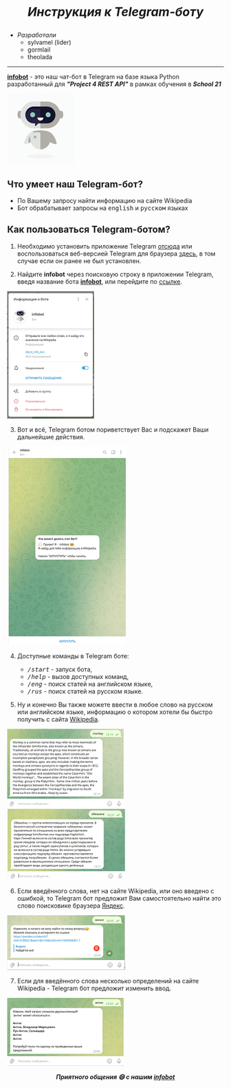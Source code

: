 # ***<p align="center">Инструкция к Telegram-боту</p>***


- *Разработали*
    + sylvamel (lider)
    + gormlail
    + theolada

---------------------------------------------------------------------------------------------------------------------------

[**infobot**](https://t.me/pr4_info_bot) - это наш чат-бот в Telegram на базе языка Python разработанный для ***"Project 4  REST API"*** в рамках обучения в ***School 21***

<img src = "../misc/images/foto_1.jpg">

## Что умеет наш Telegram-бот?
- По Вашему запросу найти информацию на сайте Wikipedia
- Бот обрабатывает запросы на <kbd>english</kbd> и <kbd>русском</kbd> языках

## Как пользоваться Telegram-ботом?

1. Необходимо установить приложение Telegram [отсюда](https://telegram.org/) или воспользоваться веб-версией Telegram для браузера [здесь](https://web.telegram.org/), в том случае если он ранее не был установлен.

2. Найдите **infobot** через поисковую строку в приложении Telegram, введя название бота [**infobot**](https://t.me/pr4_info_bot), или перейдите по [ссылке](https://t.me/pr4_info_bot).

<img src = "../misc/images/foto_2.png">

3. Вот и всё, Telegram ботом пориветствует Вас и подскажет Ваши дальнейшие действия.

<img src = "../misc/images/foto_3.png">

4. Доступные команды в Telegram боте: 
    + <kbd>*/start*</kbd> - запуск бота,
    + <kbd>*/help*</kbd> - вызов доступных команд,
    + <kbd>*/eng*</kbd> - поиск статей на английском языке,
    + <kbd>*/rus*</kbd> - поиск статей на русском языке.

5. Ну и конечно Вы также можете ввести в любое слово на русском или английском языке, информацию о котором хотели бы быстро получить с сайта [Wikipedia](https://ru.wikipedia.org/wiki/).

<img src = "../misc/images/foto_4.png">           <img src = "../misc/images/foto_5.png">

6. Если введённого слова, нет на сайте Wikipedia, или оно введено с ошибкой, то Telegram бот предложит Вам самостоятельно найти это слово поисковике браузера [Яндекс](https://yandex.ru/search/?clid=2186621&taxt=&lr=56&redircnt=1643944361.1).

<img src = "../misc/images/foto_6.png">

7. Если для введённого слова несколько определений на сайте Wikipedia - Telegram бот предложит изменить ввод.

<img src = "../misc/images/foto_7.png">

***<p align="center">Приятного общения :smile: с нашим [**infobot**](https://t.me/pr4_info_bot)</p>***

